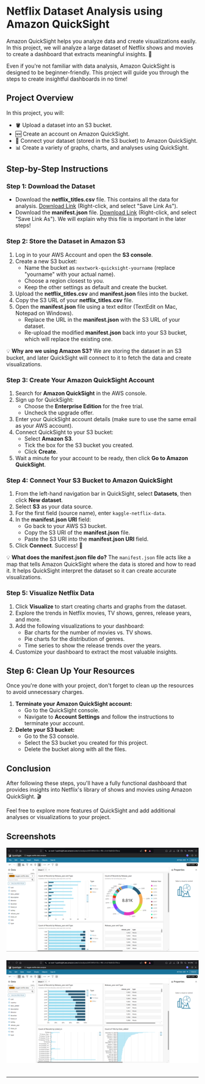 # Netflix Dataset Analysis using Amazon QuickSight

Amazon QuickSight helps you analyze data and create visualizations easily. In this project, we will analyze a large dataset of Netflix shows and movies to create a dashboard that extracts meaningful insights. 🥝

Even if you're not familiar with data analysis, Amazon QuickSight is designed to be beginner-friendly. This project will guide you through the steps to create insightful dashboards in no time!

## Project Overview

In this project, you will:

- 🪣 Upload a dataset into an S3 bucket.
- 🆕 Create an account on Amazon QuickSight.
- 🔗 Connect your dataset (stored in the S3 bucket) to Amazon QuickSight.
- 📊 Create a variety of graphs, charts, and analyses using QuickSight.

## Step-by-Step Instructions

### Step 1: Download the Dataset

- Download the **netflix_titles.csv** file. This contains all the data for analysis. [Download Link](https://storage.googleapis.com/nextwork_course_resources/courses/aws/AWS%20Project%20People%20projects/Project%3A%20Visualise%20Data%20using%20Amazon%20QuickSight/netflix_titles.csv) (Right-click, and select "Save Link As").
- Download the **manifest.json** file. [Download Link](https://storage.googleapis.com/nextwork_course_resources/courses/aws/AWS%20Project%20People%20projects/Project%3A%20Visualise%20Data%20using%20Amazon%20QuickSight/manifest.json) (Right-click, and select "Save Link As"). We will explain why this file is important in the later steps!

### Step 2: Store the Dataset in Amazon S3

1. Log in to your AWS Account and open the **S3 console**.
2. Create a new S3 bucket:
   - Name the bucket as `nextwork-quicksight-yourname` (replace "yourname" with your actual name).
   - Choose a region closest to you.
   - Keep the other settings as default and create the bucket.
3. Upload the **netflix_titles.csv** and **manifest.json** files into the bucket.
4. Copy the S3 URL of your **netflix_titles.csv** file.
5. Open the **manifest.json** file using a text editor (TextEdit on Mac, Notepad on Windows).
   - Replace the URL in the **manifest.json** with the S3 URL of your dataset.
   - Re-upload the modified **manifest.json** back into your S3 bucket, which will replace the existing one.

💡 **Why are we using Amazon S3?**
We are storing the dataset in an S3 bucket, and later QuickSight will connect to it to fetch the data and create visualizations.

### Step 3: Create Your Amazon QuickSight Account

1. Search for **Amazon QuickSight** in the AWS console.
2. Sign up for QuickSight:
   - Choose the **Enterprise Edition** for the free trial.
   - Uncheck the upgrade offer.
3. Enter your QuickSight account details (make sure to use the same email as your AWS account).
4. Connect QuickSight to your S3 bucket:
   - Select **Amazon S3**.
   - Tick the box for the S3 bucket you created.
   - Click **Create**.
5. Wait a minute for your account to be ready, then click **Go to Amazon QuickSight**.

### Step 4: Connect Your S3 Bucket to Amazon QuickSight

1. From the left-hand navigation bar in QuickSight, select **Datasets**, then click **New dataset**.
2. Select **S3** as your data source.
3. For the first field (source name), enter `kaggle-netflix-data`.
4. In the **manifest.json URI** field:
   - Go back to your AWS S3 bucket.
   - Copy the S3 URI of the **manifest.json** file.
   - Paste the S3 URI into the **manifest.json URI** field.
5. Click **Connect**. Success! 🎉

💡 **What does the manifest.json file do?**
The `manifest.json` file acts like a map that tells Amazon QuickSight where the data is stored and how to read it. It helps QuickSight interpret the dataset so it can create accurate visualizations.

### Step 5: Visualize Netflix Data

1. Click **Visualize** to start creating charts and graphs from the dataset.
2. Explore the trends in Netflix movies, TV shows, genres, release years, and more.
3. Add the following visualizations to your dashboard:
   - Bar charts for the number of movies vs. TV shows.
   - Pie charts for the distribution of genres.
   - Time series to show the release trends over the years.
4. Customize your dashboard to extract the most valuable insights.

## Step 6: Clean Up Your Resources

Once you're done with your project, don't forget to clean up the resources to avoid unnecessary charges.

1. **Terminate your Amazon QuickSight account:**
   - Go to the QuickSight console.
   - Navigate to **Account Settings** and follow the instructions to terminate your account.
2. **Delete your S3 bucket:**
   - Go to the S3 console.
   - Select the S3 bucket you created for this project.
   - Delete the bucket along with all the files.

## Conclusion

After following these steps, you'll have a fully functional dashboard that provides insights into Netflix's library of shows and movies using Amazon QuickSight. 🎬

Feel free to explore more features of QuickSight and add additional analyses or visualizations to your project.

## Screenshots

<div style="text-align:center;width:100%;">
    <img style="margin-bottom:20px;" src="https://github.com/KPVISHNUSAI/AWSQuicksight/blob/main/Screenshot%202024-10-15%20144415.png?raw=true" />
    <img style="margin-bottom:20px;" src="https://github.com/KPVISHNUSAI/AWSQuicksight/blob/main/Screenshot%202024-10-15%20144440.png?raw=true" />
</div>

---
